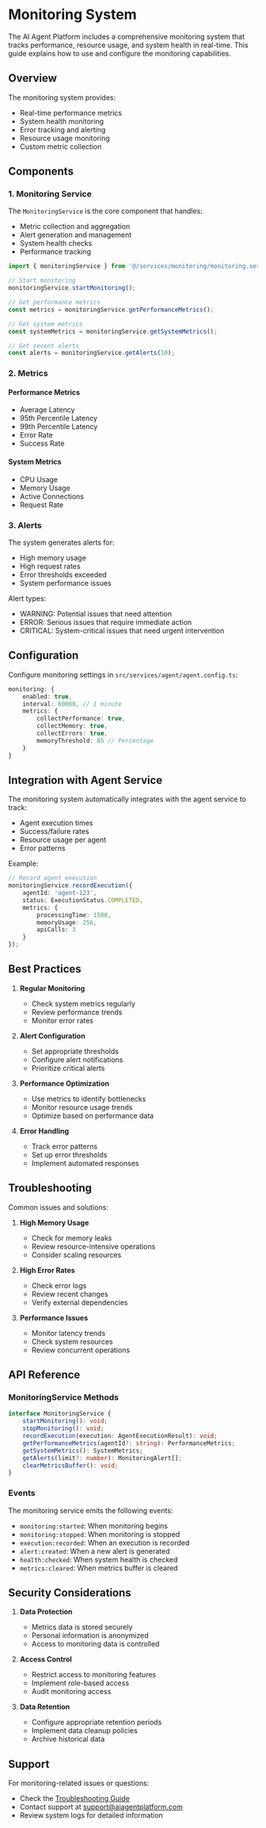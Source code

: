 # Monitoring System

The AI Agent Platform includes a comprehensive monitoring system that tracks performance, resource usage, and system health in real-time. This guide explains how to use and configure the monitoring capabilities.

## Overview

The monitoring system provides:

- Real-time performance metrics
- System health monitoring
- Error tracking and alerting
- Resource usage monitoring
- Custom metric collection

## Components

### 1. Monitoring Service

The `MonitoringService` is the core component that handles:

- Metric collection and aggregation
- Alert generation and management
- System health checks
- Performance tracking

```typescript
import { monitoringService } from '@/services/monitoring/monitoring.service';

// Start monitoring
monitoringService.startMonitoring();

// Get performance metrics
const metrics = monitoringService.getPerformanceMetrics();

// Get system metrics
const systemMetrics = monitoringService.getSystemMetrics();

// Get recent alerts
const alerts = monitoringService.getAlerts(10);
```

### 2. Metrics

#### Performance Metrics
- Average Latency
- 95th Percentile Latency
- 99th Percentile Latency
- Error Rate
- Success Rate

#### System Metrics
- CPU Usage
- Memory Usage
- Active Connections
- Request Rate

### 3. Alerts

The system generates alerts for:
- High memory usage
- High request rates
- Error thresholds exceeded
- System performance issues

Alert types:
- WARNING: Potential issues that need attention
- ERROR: Serious issues that require immediate action
- CRITICAL: System-critical issues that need urgent intervention

## Configuration

Configure monitoring settings in `src/services/agent/agent.config.ts`:

```typescript
monitoring: {
    enabled: true,
    interval: 60000, // 1 minute
    metrics: {
        collectPerformance: true,
        collectMemory: true,
        collectErrors: true,
        memoryThreshold: 85 // Percentage
    }
}
```

## Integration with Agent Service

The monitoring system automatically integrates with the agent service to track:

- Agent execution times
- Success/failure rates
- Resource usage per agent
- Error patterns

Example:

```typescript
// Record agent execution
monitoringService.recordExecution({
    agentId: 'agent-123',
    status: ExecutionStatus.COMPLETED,
    metrics: {
        processingTime: 1500,
        memoryUsage: 256,
        apiCalls: 3
    }
});
```

## Best Practices

1. **Regular Monitoring**
   - Check system metrics regularly
   - Review performance trends
   - Monitor error rates

2. **Alert Configuration**
   - Set appropriate thresholds
   - Configure alert notifications
   - Prioritize critical alerts

3. **Performance Optimization**
   - Use metrics to identify bottlenecks
   - Monitor resource usage trends
   - Optimize based on performance data

4. **Error Handling**
   - Track error patterns
   - Set up error thresholds
   - Implement automated responses

## Troubleshooting

Common issues and solutions:

1. **High Memory Usage**
   - Check for memory leaks
   - Review resource-intensive operations
   - Consider scaling resources

2. **High Error Rates**
   - Check error logs
   - Review recent changes
   - Verify external dependencies

3. **Performance Issues**
   - Monitor latency trends
   - Check system resources
   - Review concurrent operations

## API Reference

### MonitoringService Methods

```typescript
interface MonitoringService {
    startMonitoring(): void;
    stopMonitoring(): void;
    recordExecution(execution: AgentExecutionResult): void;
    getPerformanceMetrics(agentId?: string): PerformanceMetrics;
    getSystemMetrics(): SystemMetrics;
    getAlerts(limit?: number): MonitoringAlert[];
    clearMetricsBuffer(): void;
}
```

### Events

The monitoring service emits the following events:

- `monitoring:started`: When monitoring begins
- `monitoring:stopped`: When monitoring is stopped
- `execution:recorded`: When an execution is recorded
- `alert:created`: When a new alert is generated
- `health:checked`: When system health is checked
- `metrics:cleared`: When metrics buffer is cleared

## Security Considerations

1. **Data Protection**
   - Metrics data is stored securely
   - Personal information is anonymized
   - Access to monitoring data is controlled

2. **Access Control**
   - Restrict access to monitoring features
   - Implement role-based access
   - Audit monitoring access

3. **Data Retention**
   - Configure appropriate retention periods
   - Implement data cleanup policies
   - Archive historical data

## Support

For monitoring-related issues or questions:
- Check the [Troubleshooting Guide](../troubleshooting/README.md)
- Contact support at support@aiagentplatform.com
- Review system logs for detailed information 